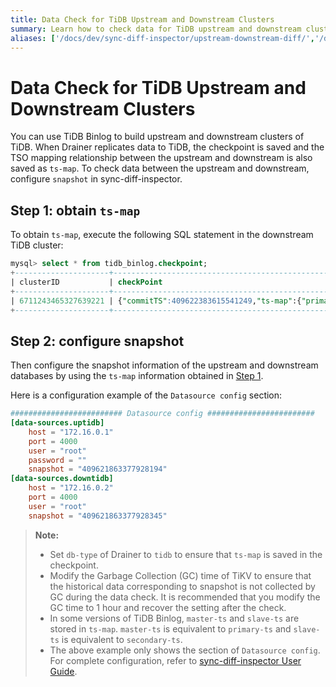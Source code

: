 ```yaml
---
title: Data Check for TiDB Upstream and Downstream Clusters
summary: Learn how to check data for TiDB upstream and downstream clusters.
aliases: ['/docs/dev/sync-diff-inspector/upstream-downstream-diff/','/docs/dev/reference/tools/sync-diff-inspector/tidb-diff/']
---
```


# Data Check for TiDB Upstream and Downstream Clusters

You can use TiDB Binlog to build upstream and downstream clusters of TiDB. When Drainer replicates data to TiDB, the checkpoint is saved and the TSO mapping relationship between the upstream and downstream is also saved as `ts-map`. To check data between the upstream and downstream, configure `snapshot` in sync-diff-inspector.

## Step 1: obtain `ts-map`

To obtain `ts-map`, execute the following SQL statement in the downstream TiDB cluster:

```sql
mysql> select * from tidb_binlog.checkpoint;
+---------------------+---------------------------------------------------------------------------------------------------------+
| clusterID           | checkPoint                                                                                              |
+---------------------+---------------------------------------------------------------------------------------------------------+
| 6711243465327639221 | {"commitTS":409622383615541249,"ts-map":{"primary-ts":409621863377928194,"secondary-ts":409621863377928345}} |
+---------------------+---------------------------------------------------------------------------------------------------------+
```

## Step 2: configure snapshot

Then configure the snapshot information of the upstream and downstream databases by using the `ts-map` information obtained in [Step 1](#step-1-obtain-ts-map).

Here is a configuration example of the `Datasource config` section:

```toml
######################### Datasource config ########################
[data-sources.uptidb]
    host = "172.16.0.1"
    port = 4000
    user = "root"
    password = ""
    snapshot = "409621863377928194"
[data-sources.downtidb]
    host = "172.16.0.2"
    port = 4000
    user = "root"
    snapshot = "409621863377928345"
```

> **Note:**
>
> - Set `db-type` of Drainer to `tidb` to ensure that `ts-map` is saved in the checkpoint.
> - Modify the Garbage Collection (GC) time of TiKV to ensure that the historical data corresponding to snapshot is not collected by GC during the data check. It is recommended that you modify the GC time to 1 hour and recover the setting after the check.
> - In some versions of TiDB Binlog, `master-ts` and `slave-ts` are stored in `ts-map`. `master-ts` is equivalent to `primary-ts` and `slave-ts` is equivalent to `secondary-ts`.
> - The above example only shows the section of `Datasource config`. For complete configuration, refer to [sync-diff-inspector User Guide](/sync-diff-inspector/sync-diff-inspector-overview.md).